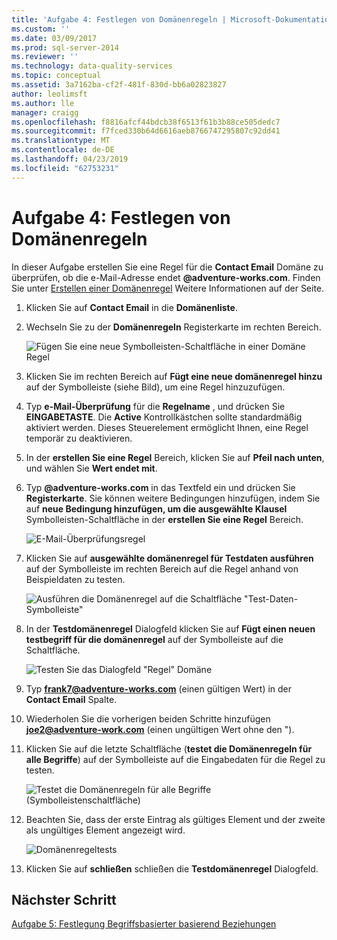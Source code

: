 ```yaml
---
title: 'Aufgabe 4: Festlegen von Domänenregeln | Microsoft-Dokumentation'
ms.custom: ''
ms.date: 03/09/2017
ms.prod: sql-server-2014
ms.reviewer: ''
ms.technology: data-quality-services
ms.topic: conceptual
ms.assetid: 3a7162ba-cf2f-481f-830d-bb6a02823827
author: leolimsft
ms.author: lle
manager: craigg
ms.openlocfilehash: f8816afcf44bdcb38f6513f61b3b88ce505dedc7
ms.sourcegitcommit: f7fced330b64d6616aeb8766747295807c92dd41
ms.translationtype: MT
ms.contentlocale: de-DE
ms.lasthandoff: 04/23/2019
ms.locfileid: "62753231"
---
```

# <a name="task-4-setting-domain-rules"></a>Aufgabe 4: Festlegen von Domänenregeln
  In dieser Aufgabe erstellen Sie eine Regel für die **Contact Email** Domäne zu überprüfen, ob die e-Mail-Adresse endet **@adventure-works.com**. Finden Sie unter [Erstellen einer Domänenregel](https://msdn.microsoft.com/library/hh510397.aspx) Weitere Informationen auf der Seite.  
  
1.  Klicken Sie auf **Contact Email** in die **Domänenliste**.  
  
2.  Wechseln Sie zu der **Domänenregeln** Registerkarte im rechten Bereich.  
  
     ![Fügen Sie eine neue Symbolleisten-Schaltfläche in einer Domäne Regel](../../2014/tutorials/media/et-settingdomainrules-01.jpg "Hinzufügen einer neuen Domäne (Symbolleistenschaltfläche)")  
  
3.  Klicken Sie im rechten Bereich auf **Fügt eine neue domänenregel hinzu** auf der Symbolleiste (siehe Bild), um eine Regel hinzuzufügen.  
  
4.  Typ **e-Mail-Überprüfung** für die **Regelname** , und drücken Sie **EINGABETASTE**. Die **Active** Kontrollkästchen sollte standardmäßig aktiviert werden. Dieses Steuerelement ermöglicht Ihnen, eine Regel temporär zu deaktivieren.  
  
5.  In der **erstellen Sie eine Regel** Bereich, klicken Sie auf **Pfeil nach unten**, und wählen Sie **Wert endet mit**.  
  
6.  Typ **@adventure-works.com** in das Textfeld ein und drücken Sie **Registerkarte**. Sie können weitere Bedingungen hinzufügen, indem Sie auf **neue Bedingung hinzufügen, um die ausgewählte Klausel** Symbolleisten-Schaltfläche in der **erstellen Sie eine Regel** Bereich.  
  
     ![E-Mail-Überprüfungsregel](../../2014/tutorials/media/et-settingdomainrules-02.jpg "e-Mail-Überprüfungsregel")  
  
7.  Klicken Sie auf **ausgewählte domänenregel für Testdaten ausführen** auf der Symbolleiste im rechten Bereich auf die Regel anhand von Beispieldaten zu testen.  
  
     ![Ausführen die Domänenregel auf die Schaltfläche "Test-Daten-Symbolleiste"](../../2014/tutorials/media/et-settingdomainrules-03.jpg "Domänenregel auf die Schaltfläche \"Test-Daten-Symbolleiste\" ausführen.")  
  
8.  In der **Testdomänenregel** Dialogfeld klicken Sie auf **Fügt einen neuen testbegriff für die domänenregel** auf der Symbolleiste auf die Schaltfläche.  
  
     ![Testen Sie das Dialogfeld "Regel" Domäne](../../2014/tutorials/media/et-settingdomainrules-04.jpg "testen Sie das Dialogfeld \"Regel\" Domäne")  
  
9. Typ **frank7@adventure-works.com** (einen gültigen Wert) in der **Contact Email** Spalte.  
  
10. Wiederholen Sie die vorherigen beiden Schritte hinzufügen **joe2@adventure-work.com** (einen ungültigen Wert ohne den ").  
  
11. Klicken Sie auf die letzte Schaltfläche (**testet die Domänenregeln für alle Begriffe**) auf der Symbolleiste auf die Eingabedaten für die Regel zu testen.  
  
     ![Testet die Domänenregeln für alle Begriffe (Symbolleistenschaltfläche)](../../2014/tutorials/media/et-settingdomainrules-05.jpg "testet die Domänenregeln für alle Begriffe (Symbolleistenschaltfläche)")  
  
12. Beachten Sie, dass der erste Eintrag als gültiges Element und der zweite als ungültiges Element angezeigt wird.  
  
     ![Domänenregeltests](../../2014/tutorials/media/et-settingdomainrules-06.jpg "Domänenregeltests")  
  
13. Klicken Sie auf **schließen** schließen die **Testdomänenregel** Dialogfeld.  
  
## <a name="next-step"></a>Nächster Schritt  
 [Aufgabe 5: Festlegung Begriffsbasierter basierend Beziehungen](../../2014/tutorials/task-5-setting-term-based-relationships.md)  
  
  
